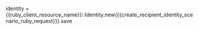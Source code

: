 identity = {{ruby_client_resource_name}}::Identity.new({{create_recipient_identity_scenario_ruby_request}}).save